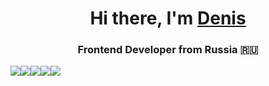 <h1 align="center">Hi there, I'm <a href="https://t.me/nulevoyuz" target="_blank">Denis</a> 
<h3 align="center">Frontend Developer from Russia 🇷🇺</h3>
<p><img src=https://img.shields.io/badge/html5-%23E34F26.svg?style=for-the-badge&logo=html5&logoColor=white><img src=https://img.shields.io/badge/css3-%231572B6.svg?style=for-the-badge&logo=css3&logoColor=white><img src=https://img.shields.io/badge/javascript-%23323330.svg?style=for-the-badge&logo=javascript&logoColor=%23F7DF1E><img src=https://img.shields.io/badge/typescript-%23007ACC.svg?style=for-the-badge&logo=typescript&logoColor=white><img src=https://img.shields.io/badge/react-%2320232a.svg?style=for-the-badge&logo=react&logoColor=%2361DAFB></p> 
